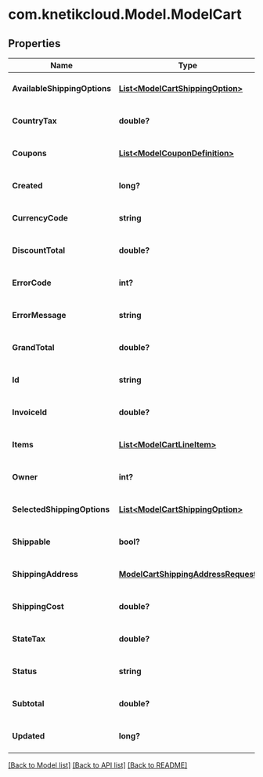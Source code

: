 # com.knetikcloud.Model.ModelCart
## Properties

Name | Type | Description | Notes
------------ | ------------- | ------------- | -------------
**AvailableShippingOptions** | [**List&lt;ModelCartShippingOption&gt;**](ModelCartShippingOption.md) |  | [optional] [default to null]
**CountryTax** | **double?** |  | [optional] [default to null]
**Coupons** | [**List&lt;ModelCouponDefinition&gt;**](ModelCouponDefinition.md) |  | [optional] [default to null]
**Created** | **long?** |  | [optional] [default to null]
**CurrencyCode** | **string** |  | [optional] [default to null]
**DiscountTotal** | **double?** |  | [optional] [default to null]
**ErrorCode** | **int?** |  | [optional] [default to null]
**ErrorMessage** | **string** |  | [optional] [default to null]
**GrandTotal** | **double?** |  | [optional] [default to null]
**Id** | **string** |  | [optional] [default to null]
**InvoiceId** | **double?** |  | [optional] [default to null]
**Items** | [**List&lt;ModelCartLineItem&gt;**](ModelCartLineItem.md) |  | [optional] [default to null]
**Owner** | **int?** |  | [optional] [default to null]
**SelectedShippingOptions** | [**List&lt;ModelCartShippingOption&gt;**](ModelCartShippingOption.md) |  | [optional] [default to null]
**Shippable** | **bool?** |  | [optional] [default to null]
**ShippingAddress** | [**ModelCartShippingAddressRequest**](ModelCartShippingAddressRequest.md) |  | [optional] [default to null]
**ShippingCost** | **double?** |  | [optional] [default to null]
**StateTax** | **double?** |  | [optional] [default to null]
**Status** | **string** |  | [optional] [default to null]
**Subtotal** | **double?** |  | [optional] [default to null]
**Updated** | **long?** |  | [optional] [default to null]

[[Back to Model list]](../README.md#documentation-for-models) [[Back to API list]](../README.md#documentation-for-api-endpoints) [[Back to README]](../README.md)

